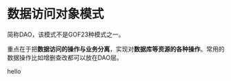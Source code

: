 # 数据访问对象模式

简称DAO，该模式不是GOF23种模式之一。

重点在于把**数据访问的操作与业务分离**，实现对**数据库等资源的各种操作**。常用的数据操作比如增删查改都可以放在DAO层。

hello

